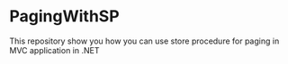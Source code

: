 # PagingWithSP
This repository show you how you can use store procedure for paging in MVC application in .NET
